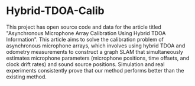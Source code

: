 # Hybrid-TDOA-Calib
This project has open source code and data for the article titled "Asynchronous Microphone Array Calibration Using Hybrid TDOA Information". This article aims to solve the calibration problem of asynchronous microphone arrays, which involves using hybrid TDOA and odometry measurements to construct a graph SLAM that simultaneously estimates microphone parameters (microphone positions, time offsets, and clock drift rates) and sound source positions. Simulation and real experiments consistently prove that our method performs better than the existing method.
